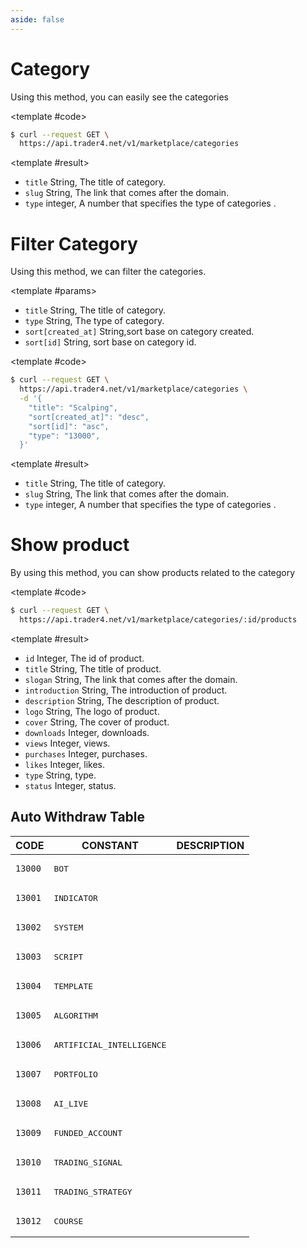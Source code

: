 ```yaml
---
aside: false
---
```


<!--@include: /partials/libraries.md-->

<CodeBox lang="Restful" method="GET" endpoint="/v1/marketplace/categories">

# Category

Using this method, you can easily see the categories

<!--@include: /partials/authorization.md-->

<template #code>

```bash
$ curl --request GET \
  https://api.trader4.net/v1/marketplace/categories
```

</template>

</CodeBox>

<Response jfile="v1/category/category" >

<template #result>

- `title` <span>String</span>, The title of category.
- `slug` <span>String</span>, The link that comes after the domain.
- `type` <span>integer</span>, A number that specifies the type of categories .

</template>

</Response>

<CodeBox lang="Restful" method="GET" endpoint="/v1/marketplace/categories">

# Filter Category

Using this method, we can filter the categories.


<template #params>

- `title` <span>String</span>, The title of category.
- `type` <span>String</span>, The type of category.
- `sort[created_at]` <span>String</span>,sort base on category created.
- `sort[id]` <span>String</span>, sort base on category id.


</template>

<template #code>

```bash
$ curl --request GET \
  https://api.trader4.net/v1/marketplace/categories \
  -d '{
    "title": "Scalping",
    "sort[created_at]": "desc",
    "sort[id]": "asc",
    "type": "13000",
  }'
```

</template>

</CodeBox>

<Response jfile="v1/category/filter" >

<template #result>

- `title` <span>String</span>, The title of category.
- `slug` <span>String</span>, The link that comes after the domain.
- `type` <span>integer</span>, A number that specifies the type of categories .

</template>

</Response>

<CodeBox lang="Restful" method="GET" endpoint="/v1/marketplace/categories/:id/products">

# Show product

By using this method, you can show products related to the category

<template #code>

```bash
$ curl --request GET \
  https://api.trader4.net/v1/marketplace/categories/:id/products
```

</template>

</CodeBox>

<Response jfile="v1/category/product" >

<template #result>

- `id` <span>Integer</span>, The id of product.
- `title` <span>String</span>, The title of product.
- `slogan` <span>String</span>, The link that comes after the domain.
- `introduction` <span>String</span>, The introduction of product.
- `description` <span>String</span>, The description of product.
- `logo` <span>String</span>, The logo of product.
- `cover` <span>String</span>, The cover of product.
- `downloads` <span>Integer</span>, downloads.
- `views` <span>Integer</span>, views.
- `purchases` <span>Integer</span>, purchases.
- `likes` <span>Integer</span>, likes.
- `type` <span>String</span>, type.
- `status` <span>Integer</span>, status.




</template>

</Response>



## Auto Withdraw Table

| CODE               | CONSTANT                              | DESCRIPTION |
|--------------------|---------------------------------------|-------------|
| <code>13000</code> | <pre>BOT</pre>                        |             |
| <code>13001</code> | <pre>INDICATOR</pre>                  |             |
| <code>13002</code> | <pre>SYSTEM</pre>                     |             |
| <code>13003</code> | <pre>SCRIPT</pre>                     |             |
| <code>13004</code> | <pre>TEMPLATE</pre>                   |   
| <code>13005</code> | <pre>ALGORITHM</pre>                  |  
| <code>13006</code> | <pre>ARTIFICIAL_INTELLIGENCE</pre>    |   
| <code>13007</code> | <pre>PORTFOLIO</pre>                  |   
| <code>13008</code> | <pre>AI_LIVE</pre>                    |   
| <code>13009</code> | <pre>FUNDED_ACCOUNT</pre>             |             |
| <code>13010</code> | <pre>TRADING_SIGNAL</pre>             |  
| <code>13011</code> | <pre>TRADING_STRATEGY</pre>           |  
| <code>13012</code> | <pre>COURSE</pre>                     |             |



